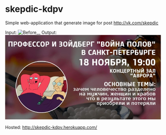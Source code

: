# skepdic-kdpv

Simple web-application that generate image for post http://vk.com/skepdic


Input:
![Before](https://image.ibb.co/nOQCtv/smrhhh.jpg)__
Output:
![After](https://github.com/honeypy/skepdic-kdpv/blob/master/static/announce_example.jpg)

Hosted: http://skepdic-kdpv.herokuapp.com/
